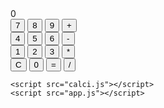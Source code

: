 <!DOCTYPE html>
<html>
 
<head>
    <title>Advanced Calculator</title>
    <link rel="stylesheet" type="text/css" href="index.css">
</head>
 
<body>
    <div class="calculator">
        <div id="display" class="display">0</div>
        <div class="row">
            <button class="number">7</button>
            <button class="number">8</button>
            <button class="number">9</button>
            <button class="operator">+</button>
        </div>
        <div class="row">
            <button class="number">4</button>
            <button class="number">5</button>
            <button class="number">6</button>
            <button class="operator">-</button>
        </div>
        <div class="row">
            <button class="number">1</button>
            <button class="number">2</button>
            <button class="number">3</button>
            <button class="operator">*</button>
        </div>
        <div class="row">
            <button id="clear">C</button>
            <button class="number">0</button>
            <button id="equals">=</button>
            <button class="operator">/</button>
        </div>
    </div>
 
    <script src="calci.js"></script>
    <script src="app.js"></script>
</body>
 
</html>
